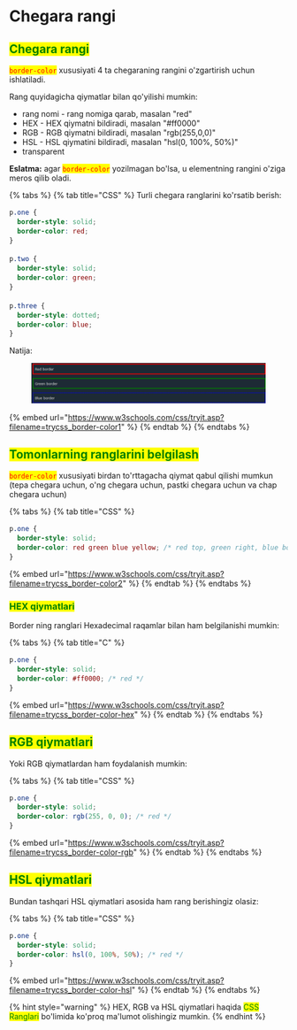 # Chegara rangi

## <mark style="color:green;">Chegara rangi</mark> <a href="#css-border-rangi" id="css-border-rangi"></a>

<mark style="color:red;">`border-color`</mark> xususiyati 4 ta chegaraning rangini o'zgartirish uchun ishlatiladi.

Rang quyidagicha qiymatlar bilan qo'yilishi mumkin:

* rang nomi - rang nomiga qarab, masalan "red"
* HEX - HEX qiymatni bildiradi, masalan "#ff0000"
* RGB - RGB qiymatni bildiradi, masalan "rgb(255,0,0)"
* HSL - HSL qiymatini bildiradi, masalan "hsl(0, 100%, 50%)"
* transparent

**Eslatma:** agar <mark style="color:red;">`border-color`</mark> yozilmagan bo'lsa, u elementning rangini o'ziga meros qilib oladi.

{% tabs %}
{% tab title="CSS" %}
Turli chegara ranglarini ko'rsatib berish:

```css
p.one {
  border-style: solid;
  border-color: red;
}

p.two {
  border-style: solid;
  border-color: green;
}

p.three {
  border-style: dotted;
  border-color: blue;
}
```

Natija:

<figure><img src="../../../.gitbook/assets/image (177).png" alt=""><figcaption></figcaption></figure>

{% embed url="https://www.w3schools.com/css/tryit.asp?filename=trycss_border-color1" %}
{% endtab %}
{% endtabs %}

## <mark style="color:green;">Tomonlarning ranglarini belgilash</mark> <a href="#yon-tomon-ranglarni-belgilaydi" id="yon-tomon-ranglarni-belgilaydi"></a>

<mark style="color:red;">`border-color`</mark> xususiyati birdan to'rttagacha qiymat qabul qilishi mumkun (tepa chegara uchun, o'ng chegara uchun, pastki chegara uchun va chap chegara uchun)

{% tabs %}
{% tab title="CSS" %}
```css
p.one {
  border-style: solid;
  border-color: red green blue yellow; /* red top, green right, blue bottom and yellow left */
}
```

{% embed url="https://www.w3schools.com/css/tryit.asp?filename=trycss_border-color2" %}
{% endtab %}
{% endtabs %}

### <mark style="color:green;">HEX qiymatlari</mark> <a href="#hex-qiymatlari" id="hex-qiymatlari"></a>

Border ning ranglari Hexadecimal raqamlar bilan ham belgilanishi mumkin:

{% tabs %}
{% tab title="C" %}
```css
p.one {
  border-style: solid;
  border-color: #ff0000; /* red */
}
```

{% embed url="https://www.w3schools.com/css/tryit.asp?filename=trycss_border-color-hex" %}
{% endtab %}
{% endtabs %}

## <mark style="color:green;">RGB qiymatlari</mark> <a href="#rgb-qiymatlari" id="rgb-qiymatlari"></a>

Yoki RGB qiymatlardan ham foydalanish mumkin:

{% tabs %}
{% tab title="CSS" %}
```css
p.one {
  border-style: solid;
  border-color: rgb(255, 0, 0); /* red */
}
```

{% embed url="https://www.w3schools.com/css/tryit.asp?filename=trycss_border-color-rgb" %}
{% endtab %}
{% endtabs %}

## <mark style="color:green;">HSL qiymatlari</mark> <a href="#hsl-qiymatlari" id="hsl-qiymatlari"></a>

Bundan tashqari HSL qiymatlari asosida ham rang berishingiz olasiz:

{% tabs %}
{% tab title="CSS" %}
```css
p.one {
  border-style: solid;
  border-color: hsl(0, 100%, 50%); /* red */
}
```

{% embed url="https://www.w3schools.com/css/tryit.asp?filename=trycss_border-color-hsl" %}
{% endtab %}
{% endtabs %}

{% hint style="warning" %}
HEX, RGB va HSL qiymatlari haqida <mark style="color:green;">CSS Ranglari</mark> bo'limida ko'proq ma'lumot olishingiz mumkin.
{% endhint %}
